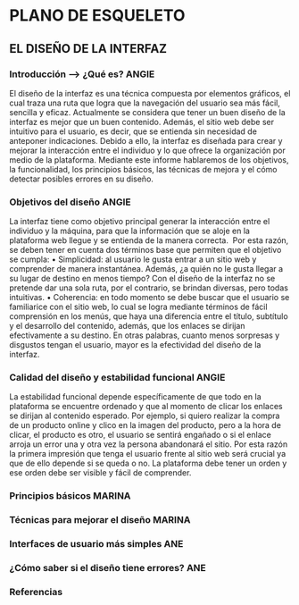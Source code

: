 # PLANO DE ESQUELETO

## EL DISEÑO DE LA INTERFAZ

### Introducción --> ¿Qué es? ANGIE
El diseño de la interfaz es una técnica compuesta por elementos gráficos, el cual traza una ruta que logra que la navegación del usuario sea más fácil, sencilla y eficaz. Actualmente se considera que tener un buen diseño de la interfaz es mejor que un buen contenido. Además, el sitio web debe ser intuitivo para el usuario, es decir, que se entienda sin necesidad de anteponer indicaciones. Debido a ello, la interfaz es diseñada para crear y mejorar la interacción entre el individuo y lo que ofrece la organización por medio de la plataforma. Mediante este informe hablaremos de los objetivos, la funcionalidad, los principios básicos, las técnicas de mejora y el cómo detectar posibles errores en su diseño.

### Objetivos del diseño ANGIE 
La interfaz tiene como objetivo principal generar la interacción entre el individuo y la máquina, para que la información que se aloje en la plataforma web llegue y se entienda de la manera correcta.  Por esta razón, se deben tener en cuenta dos términos base que permiten que el objetivo se cumpla:
    • Simplicidad: al usuario le gusta entrar a un sitio web y comprender de manera instantánea. Además, ¿a quién no le gusta llegar a su lugar de destino en menos tiempo? Con el diseño de la interfaz no se pretende dar una sola ruta, por el contrario, se brindan diversas, pero todas intuitivas.
    • Coherencia: en todo momento se debe buscar que el usuario se familiarice con el sitio web, lo cual se logra mediante términos de fácil comprensión en los menús, que haya una diferencia entre el título, subtítulo y el desarrollo del contenido, además, que los enlaces se dirijan efectivamente a su destino. En otras palabras, cuanto menos sorpresas y disgustos tengan el usuario, mayor es la efectividad del diseño de la interfaz.

### Calidad del diseño y estabilidad funcional ANGIE
La estabilidad funcional depende específicamente de que todo en la plataforma se encuentre ordenado y que al momento de clicar los enlaces se dirijan al contenido esperado. Por ejemplo, si quiero realizar la compra de un producto online y clico en la imagen del producto, pero a la hora de clicar, el producto es otro, el usuario se sentirá engañado o si el enlace arroja un error una y otra vez la persona abandonará el sitio. Por esta razón la primera impresión que tenga el usuario frente al sitio web será crucial ya que de ello depende si se queda o no. La plataforma debe tener un orden y ese orden debe ser visible y fácil de comprender.

### Principios básicos MARINA
### Técnicas para mejorar el diseño MARINA
### Interfaces de usuario más simples ANE
### ¿Cómo saber si el diseño tiene errores? ANE
### Referencias
